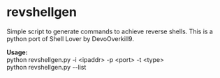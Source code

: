 # revshellgen
Simple script to generate commands to achieve reverse shells. This is a python port of Shell Lover by DevoOverkill9.

**Usage:**
<br />
python revshellgen.py -i \<ipaddr> -p \<port> -t \<type>
<br />
python revshellgen.py --list
